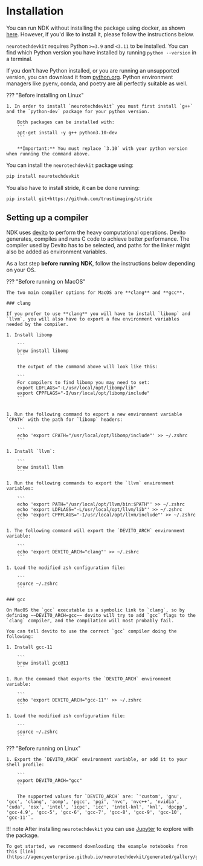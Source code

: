 # Installation

You can run NDK without installing the package using docker, as shown [here](../index.md#running). However, if you'd like to install it, please follow the instructions below.

`neurotechdevkit` requires Python `>=3.9` and `<3.11` to be installed. You can find which Python version you have installed by running `python --version` in a terminal.

If you don't have Python installed, or you are running an unsupported version, you can download it from [python.org](https://www.python.org/downloads/). Python environment managers like pyenv, conda, and poetry are all perfectly suitable as well.

??? "Before installing on Linux"

    1. In order to install `neurotechdevkit` you must first install `g++` and the `python-dev` package for your python version.

        Both packages can be installed with:
        ```
        apt-get install -y g++ python3.10-dev
        ```

        **Important:** You must replace `3.10` with your python version when running the command above.


You can install the `neurotechdevkit` package using:

```bash
pip install neurotechdevkit
```

You also have to install stride, it can be done running:

```bash
pip install git+https://github.com/trustimaging/stride
```

## Setting up a compiler

NDK uses [devito](https://www.devitoproject.org/devito/) to perform the heavy computational operations. Devito generates, compiles and runs C code to achieve better performance.
The compiler used by Devito has to be selected, and paths for the linker might also be added as environment variables.

As a last step **before running NDK**, follow the instructions below depending on your OS.

??? "Before running on MacOS"

    The two main compiler options for MacOS are **clang** and **gcc**.

    ### clang

    If you prefer to use **clang** you will have to install `libomp` and `llvm`, you will also have to export a few environment variables needed by the compiler.

    1. Install libomp

        ```
        brew install libomp
        ```

        the output of the command above will look like this:

        ```
        For compilers to find libomp you may need to set:
        export LDFLAGS="-L/usr/local/opt/libomp/lib"
        export CPPFLAGS="-I/usr/local/opt/libomp/include"
        ```


    1. Run the following command to export a new environment variable `CPATH` with the path for `libomp` headers:

        ```
        echo 'export CPATH="/usr/local/opt/libomp/include"' >> ~/.zshrc
        ```

    1. Install `llvm`:

        ```
        brew install llvm
        ```

    1. Run the following commands to export the `llvm` environment variables:

        ```
        echo 'export PATH="/usr/local/opt/llvm/bin:$PATH"' >> ~/.zshrc
        echo 'export LDFLAGS="-L/usr/local/opt/llvm/lib"' >> ~/.zshrc
        echo 'export CPPFLAGS="-I/usr/local/opt/llvm/include"' >> ~/.zshrc
        ```

    1. The following command will export the `DEVITO_ARCH` environment variable:

        ```
        echo 'export DEVITO_ARCH="clang"' >> ~/.zshrc
        ```

    1. Load the modified zsh configuration file:

        ```
        source ~/.zshrc
        ```

    ### gcc

    On MacOS the `gcc` executable is a symbolic link to `clang`, so by defining ~~DEVITO_ARCH=gcc~~ devito will try to add `gcc` flags to the `clang` compiler, and the compilation will most probably fail.

    You can tell devito to use the correct `gcc` compiler doing the following:

    1. Install gcc-11

        ```
        brew install gcc@11
        ```

    1. Run the command that exports the `DEVITO_ARCH` environment variable:

        ```
        echo 'export DEVITO_ARCH="gcc-11"' >> ~/.zshrc
        ```

    1. Load the modified zsh configuration file:

        ```
        source ~/.zshrc
        ```


??? "Before running on Linux"

    1. Export the `DEVITO_ARCH` environment variable, or add it to your shell profile:

        ```
        export DEVITO_ARCH="gcc"
        ```

        The supported values for `DEVITO_ARCH` are: `'custom', 'gnu', 'gcc', 'clang', 'aomp', 'pgcc', 'pgi', 'nvc', 'nvc++', 'nvidia', 'cuda', 'osx', 'intel', 'icpc', 'icc', 'intel-knl', 'knl', 'dpcpp', 'gcc-4.9', 'gcc-5', 'gcc-6', 'gcc-7', 'gcc-8', 'gcc-9', 'gcc-10', 'gcc-11'`.


!!! note
    After installing `neurotechdevkit` you can use [Jupyter](https://jupyterlab.readthedocs.io/en/stable/) to explore with the package.

    To get started, we recommend downloading the example notebooks from this [link](https://agencyenterprise.github.io/neurotechdevkit/generated/gallery/gallery_jupyter.zip).